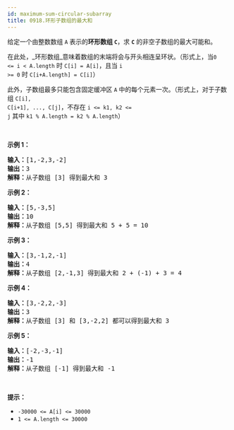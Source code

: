 ```yaml
---
id: maximum-sum-circular-subarray
title: 0918.环形子数组的最大和
---
```

给定一个由整数数组 <code>A</code> 表示的**环形数组 <code>C</code>**，求 <code><strong>C</strong></code> 的非空子数组的最大可能和。

在此处，_环形数组_意味着数组的末端将会与开头相连呈环状。（形式上，当<code>0 &lt;= i &lt; A.length</code> 时 <code>C[i] = A[i]</code>，且当 <code>i &gt;= 0</code> 时 <code>C[i+A.length] = C[i]</code>）

此外，子数组最多只能包含固定缓冲区 <code>A</code> 中的每个元素一次。（形式上，对于子数组 <code>C[i], C[i+1], ..., C[j]</code>，不存在 <code>i &lt;= k1, k2 &lt;= j</code> 其中 <code>k1 % A.length = k2 % A.length</code>）

 

**示例 1：**


<pre><strong>输入：</strong>[1,-2,3,-2]<br/><strong>输出：</strong>3<br/><strong>解释：</strong>从子数组 [3] 得到最大和 3<br/></pre>

**示例 2：**


<pre><strong>输入：</strong>[5,-3,5]<br/><strong>输出：</strong>10<br/><strong>解释：</strong>从子数组 [5,5] 得到最大和 5 + 5 = 10<br/></pre>

**示例 3：**


<pre><strong>输入：</strong>[3,-1,2,-1]<br/><strong>输出：</strong>4<br/><strong>解释：</strong>从子数组 [2,-1,3] 得到最大和 2 + (-1) + 3 = 4<br/></pre>

**示例 4：**


<pre><strong>输入：</strong>[3,-2,2,-3]<br/><strong>输出：</strong>3<br/><strong>解释：</strong>从子数组 [3] 和 [3,-2,2] 都可以得到最大和 3<br/></pre>

**示例 5：**


<pre><strong>输入：</strong>[-2,-3,-1]<br/><strong>输出：</strong>-1<br/><strong>解释：</strong>从子数组 [-1] 得到最大和 -1<br/></pre>

 

**提示：**

- <code>-30000 &lt;= A[i] &lt;= 30000</code>
- <code>1 &lt;= A.length &lt;= 30000</code>